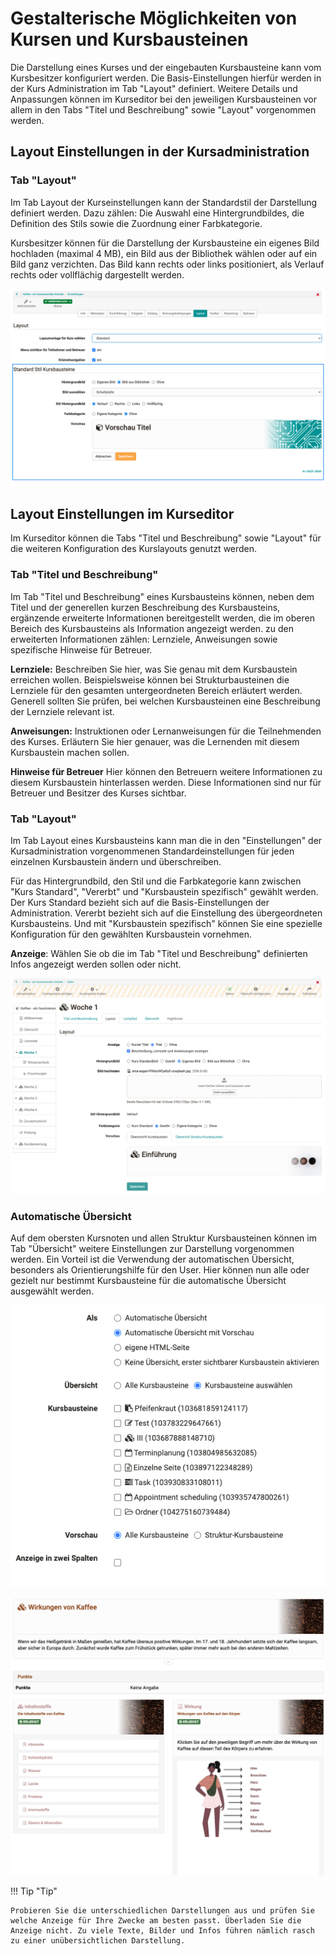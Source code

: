 # Gestalterische Möglichkeiten von Kursen und Kursbausteinen

Die Darstellung eines Kurses und der eingebauten  Kursbausteine kann vom Kursbesitzer konfiguriert werden. Die Basis-Einstellungen hierfür werden in der Kurs Administration im Tab "Layout" definiert. Weitere Details und Anpassungen können im Kurseditor bei den jeweiligen Kursbausteinen vor allem in den Tabs "Titel und Beschreibung" sowie "Layout" vorgenommen werden. 

## Layout Einstellungen in der Kursadministration
  
### Tab "Layout" 

Im Tab Layout der Kurseinstellungen kann der Standardstil der Darstellung definiert werden. Dazu zählen: Die Auswahl eine Hintergrundbildes,  die Definition des Stils sowie die Zuordnung einer Farbkategorie.

Kursbesitzer können für die Darstellung der Kursbausteine ein eigenes Bild hochladen (maximal 4 MB), ein Bild aus der Bibliothek wählen oder auf ein Bild ganz verzichten. Das Bild kann rechts oder links positioniert, als Verlauf rechts oder vollflächig dargestellt werden. 
 
  
![](assets/Dokumentation_de.png)


## Layout Einstellungen im Kurseditor

Im Kurseditor können die Tabs "Titel und Beschreibung" sowie "Layout" für die weiteren Konfiguration des Kurslayouts genutzt werden. 


### Tab "Titel und Beschreibung" 

Im Tab "Titel und Beschreibung" eines Kursbausteins können, neben dem Titel und der generellen kurzen Beschreibung des Kursbausteins, ergänzende erweiterte Informationen bereitgestellt werden, die im oberen Bereich des Kursbausteins als Information angezeigt werden. zu den erweiterten Informationen zählen: Lernziele, Anweisungen sowie spezifische Hinweise für Betreuer. 

**Lernziele:** Beschreiben Sie hier, was Sie genau mit dem Kursbaustein erreichen wollen. Beispielsweise können bei Strukturbausteinen die Lernziele für den gesamten untergeordneten Bereich erläutert werden. Generell sollten Sie prüfen, bei welchen Kursbausteinen eine Beschreibung der Lernziele relevant ist. 
  
**Anweisungen:** Instruktionen oder Lernanweisungen für die Teilnehmenden des Kurses.
Erläutern Sie hier genauer, was die Lernenden mit diesem Kursbaustein machen sollen. 
  
**Hinweise für Betreuer**
Hier können den Betreuern weitere Informationen zu diesem Kursbaustein hinterlassen werden. Diese Informationen sind nur für Betreuer und Besitzer des Kurses sichtbar.

### Tab "Layout" 

Im Tab Layout eines Kursbausteins kann man die in den "Einstellungen" der Kursadministration vorgenommenen Standardeinstellungen für jeden einzelnen Kursbaustein ändern und überschreiben.  

Für das Hintergrundbild, den Stil und die Farbkategorie kann zwischen "Kurs Standard", "Vererbt" und "Kursbaustein spezifisch" gewählt werden. Der Kurs Standard bezieht sich auf die Basis-Einstellungen der Administration. Vererbt bezieht sich auf die Einstellung des übergeordneten Kursbausteins. Und mit "Kursbaustein spezifisch" können Sie eine spezielle Konfiguration für den gewählten Kursbaustein vornehmen. 

**Anzeige**: Wählen Sie ob die im Tab "Titel und Beschreibung" definierten Infos angezeigt werden sollen oder nicht. 

  
![](assets/image2021-8-19_11-6-52.png)


### Automatische Übersicht 

Auf dem obersten Kursnoten und allen Struktur Kursbausteinen können im Tab "Übersicht" weitere Einstellungen zur Darstellung vorgenommen werden. Ein Vorteil ist die Verwendung der automatischen Übersicht, besonders als Orientierungshilfe für den User. Hier können nun alle oder gezielt nur bestimmt Kursbausteine für die automatische Übersicht ausgewählt werden. 

![](assets/image2021-8-20_7-44-8.png)

![](assets/image2021-8-19_15-10-11.png)

!!! Tip "Tip"

    Probieren Sie die unterschiedlichen Darstellungen aus und prüfen Sie welche Anzeige für Ihre Zwecke am besten passt. Überladen Sie die Anzeige nicht. Zu viele Texte, Bilder und Infos führen nämlich rasch zu einer unübersichtlichen Darstellung.